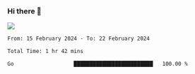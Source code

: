 ### Hi there 👋️

![](https://komarev.com/ghpvc/?username=Loner1024)

<!--START_SECTION:waka-->

```txt
From: 15 February 2024 - To: 22 February 2024

Total Time: 1 hr 42 mins

Go                   █████████████████████████   100.00 %
```

<!--END_SECTION:waka-->



